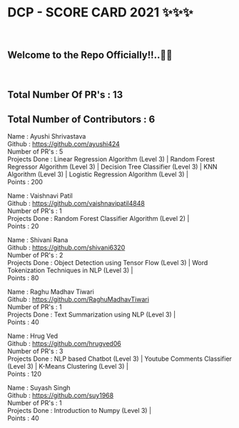 <h1> DCP - SCORE CARD 2021 ✨✨✨ </h1> <br>
<h2> Welcome to the Repo Officially!!..🙌👏 </h2> <br>

## Total Number Of PR's : 13
## Total Number of Contributors : 6

  
Name : Ayushi Shrivastava <br>
Github : https://github.com/ayushi424 <br>
Number of PR's : 5 <br>
Projects Done : Linear Regression Algorithm (Level 3) | Random Forest Regressor Algorithm (Level 3) | Decision Tree Classifier (Level 3) | KNN Algorithm (Level 3) | Logistic Regression Algorithm (Level 3) | <br>
Points : 200 <br>

Name : Vaishnavi Patil <br>
Github : https://github.com/vaishnavipatil4848 <br>
Number of PR's : 1 <br>
Projects Done : Random Forest Classifier Algorithm (Level 2) | <br>
Points : 20 <br>

Name : Shivani Rana <br>
Github : https://github.com/shivani6320 <br>
Number of PR's : 2 <br>
Projects Done : Object Detection using Tensor Flow (Level 3) | Word Tokenization Techniques in NLP (Level 3) | <br>
Points : 80 <br>

Name : Raghu Madhav Tiwari <br>
Github : https://github.com/RaghuMadhavTiwari <br>
Number of PR's : 1 <br>
Projects Done : Text Summarization using NLP (Level 3) | <br>
Points : 40 <br>

Name : Hrug Ved <br>
Github : https://github.com/hrugved06 <br>
Number of PR's : 3 <br>
Projects Done : NLP based Chatbot (Level 3) | Youtube Comments Classifier (Level 3) | K-Means Clustering (Level 3) | <br>
Points : 120 <br>

Name : Suyash Singh <br>
Github : https://github.com/suy1968 <br>
Number of PR's : 1 <br>
Projects Done : Introduction to Numpy (Level 3) | <br>
Points : 40 <br>
